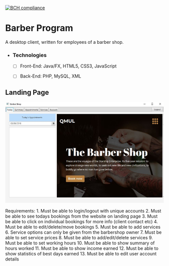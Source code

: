 [![BCH compliance](https://bettercodehub.com/edge/badge/zEndurance/BarberShop?branch=master)](https://bettercodehub.com/)

# Barber Program

A desktop client, written for employees of a barber shop. 

- ### Technologies
	- [ ] Front-End: Java/FX, HTML5, CSS3, JavaScript
	- [ ] Back-End: PHP, MySQL, XML


## Landing Page

![Main](screenshots/main.JPG)


Requirements:
	1. Must be able to login/logout with unique accounts
	2. Must be able to see todays bookings from the website on landing page
	3. Must be able to click on individual bookings for more info (client contact etc)
	4. Must be able to edit/delete/move bookings 
	5. Must be able to add services
	6. Service options can only be given from the barbershop owner
	7. Must be able to set service prices
	8. Must be able to add/edit/delete services
	9. Must be able to set working hours
	10. Must be able to show summary of hours worked
	11. Must be able to show income earned
	12. Must be able to show statistics of best days earned
	13. Must be able to edit user account details